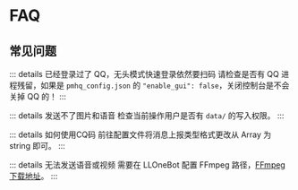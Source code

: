 # FAQ
## 常见问题
::: details 已经登录过了 QQ，无头模式快速登录依然要扫码
请检查是否有 QQ 进程残留，如果是 `pmhq_config.json` 的 `"enable_gui": false`，关闭控制台是不会关掉 QQ 的！
:::


::: details 发送不了图片和语音
检查当前操作用户是否有 `data/` 的写入权限。
::: 

::: details 如何使用CQ码
前往配置文件将消息上报类型格式更改从 Array 为 string 即可。
::: 

::: details 无法发送语音或视频
需要在 LLOneBot 配置 FFmpeg 路径，[FFmpeg 下载地址](/guide/ffmpeg)。
::: 

